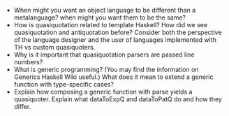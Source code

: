  - When might you want an object language to be different than a metalanguage? when might you want them to be the same?
 - How is quasiquotation related to template Haskell? How did we see quasiquotation and antiquotation before? Consider both the perspective of the language designer and the user of languages implemented with TH vs custom quasiquoters.
 - Why is it important that quasiquotation parsers are passed line numbers?
 - What is generic programming? (You may find the information on Generics Haskell Wiki useful.) What does it mean to extend a generic function with type-specific cases?
 - Explain how composing a generic function with parse yields a quasiquoter. Explain what dataToExpQ and dataToPatQ do and how they differ.
